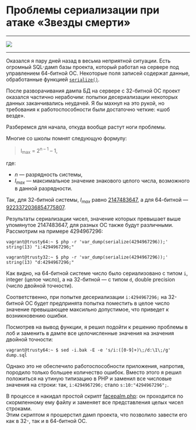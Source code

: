# Проблемы сериализации при атаке «Звезды смерти»

* * *
![](/2017/02/26/unserialize-issues/img/cover.png)
* * *

Оказался я пару дней назад в весьма неприятной ситуации.
Есть огромный SQL-дамп базы проекта, который работал на сервере под управлением 64-битной ОС.
Некоторые поля записей содержат данные, обработанные функцией [`serialize()`](http://php.net/manual/en/function.serialize.php).

После разворачивания дампа БД на сервере с 32-битной ОС проект оказался частично нерабочим: попытки десериализации некоторых данных заканчивались неудачей.
Я бы махнул на это рукой, но требования к работоспособности были достаточно четкие: «шоб везде».

Разберемся для начала, откуда вообще растут ноги проблемы.

Многие со школы помнят следующую формулу:
>I<sub>max</sub> = 2<sup>n – 1</sup> – 1,

где:

* *n* — разрядность системы,
* *I<sub>max</sub>* — максимальное значение знакового целого числа, возможного в данной разрядности.

Так, для 32-битной системы, *I<sub>max</sub>* равно [2147483647](https://en.wikipedia.org/wiki/2147483647_(number)), а для 64-битной — [9223372036854775807](https://en.wikipedia.org/wiki/9223372036854775807).

Результаты сериализации чисел, значение которых превышает выше упомянутое 2147483647, для разных ОС также будут различными. Рассмотрим на примере 4294967296:
    
    vagrant@trusty64:~ $ php -r 'var_dump(serialize(4294967296));'
    string(13) "i:4294967296;"
      
    vagrant@trusty32:~ $ php -r 'var_dump(serialize(4294967296));'
    string(13) "d:4294967296;"
    
Как видно, на 64-битной системе число было сериализовано с типом `i`, integer (целое число), а на 32-битной — c типом `d`, double precision (число двойной точности).

Соответственно, при попытке десериализации `i:4294967296;` на 32-битной ОС будет предпринята попытка поместить в целое число значение превышающее максильно допустимое, что приведет к возникновению ошибки.

Посмотрев на вывод функции, я решил подойти к решению проблемы в лоб и заменить в дампе все целочисленные значения на значения двойной точности:

    vagrant@trusty64:~ $ sed -i.bak -E -e 's/i:([0-9]+)\;/d:\1\;/g' dump.sql
    
Однако это не обеспечило работоспособности приложения, напротив, породило только большее количество ошибок.
Вместо этого я решил положиться на утиную типизацию в PHP и заменил все числовые значения на строки: так, `i:4294967296;` стало `s:10:"4294967296";`.

В процессе я накидал простой скрипт [facepalm.php](https://bitbucket.org/torunar/facepalm): он проходится по скормленному ему файлу и заменяет все представления целых чисел строками.  
Этим скриптом я прошерстил дамп проекта, что позволило завести его как в 32-, так и в 64-битной ОС.

